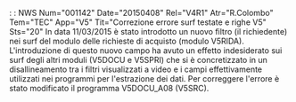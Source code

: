  :  : NWS Num="001142" Date="20150408" Rel="V4R1" Atr="R.Colombo" Tem="TEC" App="V5" Tit="Correzione errore surf testate e righe V5" Sts="20"
In data 11/03/2015 è stato introdotto un nuovo filtro (il richiedente) nei surf del modulo delle richieste di acquisto (modulo V5RIDA).
L'introduzione di questo nuovo campo ha avuto un effetto indesiderato sui surf degli altri moduli (V5DOCU e V5SPRI) che si è concretizzato in un disallineamento tra i filtri visualizzati a video e i
campi effettivamente utilizzati nei programmi per l'estrazione dei dati.
Per correggere l'errore è stato modificato il programma V5DOCU_A08 (V5SRC).

